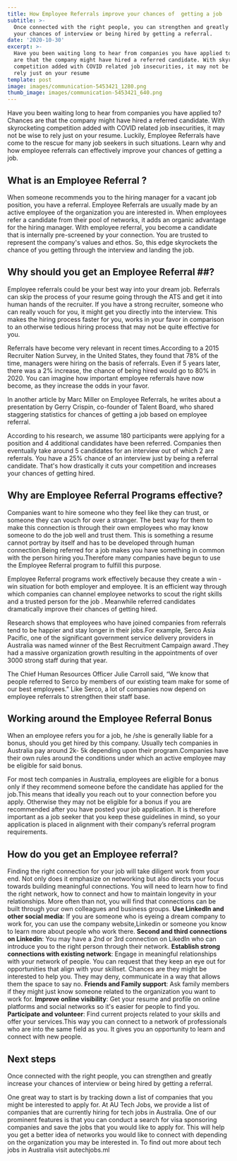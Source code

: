 ```yaml
---
title: How Employee Referrals improve your chances of  getting a job
subtitle: >-
  Once connected with the right people, you can strengthen and greatly increase
  your chances of interview or being hired by getting a referral.
date: '2020-10-30'
excerpt: >-
  Have you been waiting long to hear from companies you have applied to? Chances
  are that the company might have hired a referred candidate. With skyrocketing
  competition added with COVID related job insecurities, it may not be wise to
  rely just on your resume
template: post
image: images/communication-5453421_1280.png
thumb_image: images/communication-5453421_640.png
---
```


Have you been waiting long to hear from companies you have applied to? Chances are that the company might have hired a referred candidate. With skyrocketing competition added with COVID related job insecurities, it may not be wise to rely just on your resume. Luckily, Employee Referrals have come to the rescue for many job seekers in such situations. Learn why and how employee referrals can effectively improve your chances of getting a job.


## What is an Employee Referral ? ##

When someone recommends you to the hiring manager for a vacant job position, you have a referral. Employee Referrals are usually made by an active employee of the organization you are interested in. When employees refer a candidate from their pool of networks, it adds an organic advantage for the hiring manager. With employee referral, you become a candidate that is internally pre-screened by your connection. You are  trusted to represent the company's values and ethos. So, this edge skyrockets the chance of you getting through the interview and landing the job.

## Why should you get an Employee Referral ##?
Employee referrals could be your best way into your dream job. Referrals can skip the process of your resume going through the ATS and get it into human hands of the recruiter. If you have a strong recruiter, someone who can really vouch for you, it might get you directly into the interview. This makes the hiring process faster for you, works in your favor in comparison to an otherwise tedious hiring process that may not be quite effective for you. 

Referrals have become very relevant in recent times.According to a 2015 Recruiter Nation Survey, in the United States, they found that 78% of the time, managers were hiring on the basis of referrals. Even if 5 years later, there was a 2% increase, the chance of being hired would go to 80% in 2020. You can imagine how important employee referrals have now become, as they increase the odds in your favor.

In another article by Marc Miller on Employee Referrals, he writes about a presentation by Gerry Crispin, co-founder of Talent Board, who shared staggering statistics for chances of getting a job based on employee referral.

 According to his  research, we assume 180 participants were applying for a position and 4 additional candidates have been referred. Companies then eventually take around 5 candidates for an interview out of which 2 are referrals. You have a 25% chance of an interview just by being a referral candidate. That's how drastically it cuts your competition and increases your chances of getting hired. 

## Why are Employee Referral Programs effective? ##

Companies want to hire someone who they feel like they can trust, or someone they can vouch for over a stranger. The best way for them to make this connection is through their own employees who may know someone to do the job well and trust them. This is something a resume cannot portray by itself and has to be developed through human connection.Being referred for a job makes you have something in common with the person hiring you.Therefore many companies have begun to use the Employee Referral program to fulfill this purpose.

Employee Referral programs work effectively because they create a win - win situation for both employer and employee. It is an efficient way through which companies can channel employee networks to scout the right skills and a trusted person for the job . Meanwhile referred candidates dramatically improve their chances of getting hired.

Research shows that employees who have joined companies from referrals tend to be happier and stay longer in their jobs.For example, Serco Asia Pacific, one of the significant government service delivery providers in Australia was named winner of the Best Recruitment Campaign award .They had a massive organization growth resulting in the appointments of over 3000 strong staff during that year.

The Chief Human Resources Officer Julie Carroll said, “We know that people referred to Serco by members of our existing team make for some of our best employees.” Like Serco, a lot of companies now depend on employee referrals to strengthen their staff base.



## Working around the Employee Referral Bonus ##

When an employee refers you for a job, he /she is generally liable for a bonus, should you get hired by this company. Usually tech companies in Australia pay around 2k- 5k  depending upon their program.Companies have their own rules around the conditions under which an active employee may be eligible for said bonus.

For most tech companies in Australia, employees are eligible for a bonus only if they recommend someone before the candidate has applied for the job.This means that ideally you reach out to your connection before you apply. Otherwise they may not be eligible for a bonus if you are recommended after you have posted your job application. It is therefore important as a job seeker that you keep these guidelines in mind, so your application is placed in alignment with their company’s referral program requirements. 

## How do you get an Employee referral? ## 

Finding the right connection for your job will take diligent work from your end. Not only does it emphasize on networking but also directs your focus towards building meaningful connections. You will need to learn how to find the right network, how to connect and how to maintain longevity in your relationships.
More often than not, you will find that connections can be built through your own colleagues and business groups. 
**Use LinkedIn and other social media**:  If you are someone who is eyeing a dream company to work for, you can use the company website,Linkedin or someone you know  to learn more about people who work there.
**Second and third connections on Linkedin**: You may have a 2nd or 3rd connection on LikedIn who can introduce you to the right person through their network.
**Establish strong connections with existing network**: Engage in meaningful relationships with your network of people. You can request that they keep an eye out for opportunities that align with your skillset. Chances are they might be interested to help you. They may deny, communicate in a way that allows them the space to say no. 
**Friends and Family support**: Ask family members if they might just know someone related to the organization you want to work for.
**Improve online visibility**: Get your resume and profile on online platforms and social networks so it's easier for people to find you. 
**Participate and volunteer**:  Find current projects related to your skills and offer your services.This way you can connect to a network of professionals who are into the same field as you. It gives you an opportunity to learn and connect with new people.

## Next steps ##
Once connected with the right people, you can strengthen and greatly increase your chances of interview or being hired by getting a referral.

One great way to start is by tracking down a list of companies that you might be interested to apply for. At AU Tech Jobs, we provide a list of companies that are currently hiring for tech jobs in Australia. One of our prominent features is that you can conduct a  search for visa sponsoring companies and save the jobs that you would like to apply for.
This will help you get a better idea of networks you would like to connect with depending on the organization you may be interested in. To find out more about tech jobs in Australia visit autechjobs.ml

